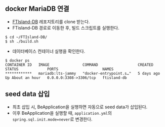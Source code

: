 ## docker MariaDB 연결

- [FTIsland-DB](https://github.com/RumosZin/FTIsland-DB) 레포지토리를 clone 받는다.
- FTisland-DB 경로로 이동한 후, 빌드 스크립트를 실행한다.

```shell
$ cd ~/FTIsland-DB/
$ sh ./build.sh
```

- 데이터베이스 컨테이너 실행을 확인한다.
```shell
$ docker ps
CONTAINER ID   IMAGE               COMMAND                  CREATED      STATUS             PORTS                    NAMES
************   mariadb:lts-jammy   "docker-entrypoint.s…"   5 days ago   Up About an hour   0.0.0.0:3308->3306/tcp   ftisland-db
```

## seed data 삽입

- 최초 삽입 시, BeApplication을 실행하면 자동으로 seed data가 삽입된다.
- 이후 BeApplication을 실행할 때, `application.yml`의 `spring.sql.init.mode=never`로 변경한다.